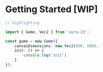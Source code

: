 # Getting Started [WIP]

```typescript
// highlighting

import { Game, Vec2 } from 'aura-2d';

const game = new Game({
    canvasDimensions: new Vec2(800, 600),
    init: () => {
        console.log('init')
    }
});
```
